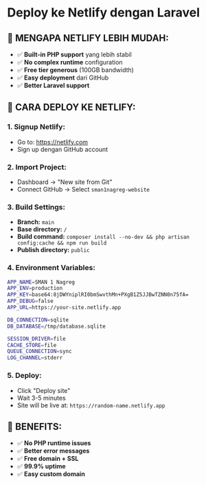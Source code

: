 # Deploy ke Netlify dengan Laravel

## 🎯 **MENGAPA NETLIFY LEBIH MUDAH:**

-   ✅ **Built-in PHP support** yang lebih stabil
-   ✅ **No complex runtime** configuration
-   ✅ **Free tier generous** (100GB bandwidth)
-   ✅ **Easy deployment** dari GitHub
-   ✅ **Better Laravel support**

## 🚀 **CARA DEPLOY KE NETLIFY:**

### **1. Signup Netlify:**

-   Go to: https://netlify.com
-   Sign up dengan GitHub account

### **2. Import Project:**

-   Dashboard → "New site from Git"
-   Connect GitHub → Select `sman1nagreg-website`

### **3. Build Settings:**

-   **Branch:** `main`
-   **Base directory:** `/`
-   **Build command:** `composer install --no-dev && php artisan config:cache && npm run build`
-   **Publish directory:** `public`

### **4. Environment Variables:**

```bash
APP_NAME=SMAN 1 Nagreg
APP_ENV=production
APP_KEY=base64:8jDWYniplRI0bmSwvthMn+PXgB1Z5JJBwTZNN0n75fA=
APP_DEBUG=false
APP_URL=https://your-site.netlify.app

DB_CONNECTION=sqlite
DB_DATABASE=/tmp/database.sqlite

SESSION_DRIVER=file
CACHE_STORE=file
QUEUE_CONNECTION=sync
LOG_CHANNEL=stderr
```

### **5. Deploy:**

-   Click "Deploy site"
-   Wait 3-5 minutes
-   Site will be live at: `https://random-name.netlify.app`

## 🎉 **BENEFITS:**

-   ✅ **No PHP runtime issues**
-   ✅ **Better error messages**
-   ✅ **Free domain + SSL**
-   ✅ **99.9% uptime**
-   ✅ **Easy custom domain**
